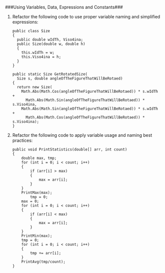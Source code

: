 ###Using Variables, Data, Expressions and Constants###
1. Refactor the following code to use proper variable naming and simplified expressions:

    ```
    public class Size
    {
      public double wIdTh, Viso4ina;
      public Size(double w, double h)
      {
        this.wIdTh = w;
        this.Viso4ina = h;
      }
    }

    public static Size GetRotatedSize(
      Size s, double angleOfTheFigureThatWillBeRotaed)
    {
      return new Size(
        Math.Abs(Math.Cos(angleOfTheFigureThatWillBeRotaed)) * s.wIdTh + 
          Math.Abs(Math.Sin(angleOfTheFigureThatWillBeRotaed)) * s.Viso4ina,
        Math.Abs(Math.Sin(angleOfTheFigureThatWillBeRotaed)) * s.wIdTh + 
          Math.Abs(Math.Cos(angleOfTheFigureThatWillBeRotaed)) * s.Viso4ina);
    }
    ```

2. Refactor the following code to apply variable usage and naming best practices:

    ```
    public void PrintStatistics(double[] arr, int count)
    {
        double max, tmp;
        for (int i = 0; i < count; i++)
        {
            if (arr[i] > max)
            {
                max = arr[i];
            }
        }
        PrintMax(max);
            tmp = 0;
        max = 0;
        for (int i = 0; i < count; i++)
        {
            if (arr[i] < max)
            {
                max = arr[i];
            }
        }
        PrintMin(max);
        tmp = 0;
        for (int i = 0; i < count; i++)
        {
            tmp += arr[i];
        }
        PrintAvg(tmp/count);
    }
    ```

